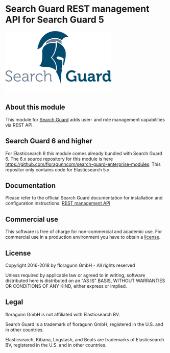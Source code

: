 # Search Guard REST management API for Search Guard 5

![Logo](https://raw.githubusercontent.com/floragunncom/sg-assets/master/logo/sg_dlic_small.png) 

## About this module
This module for [Search Guard](https://github.com/floragunncom/search-guard) adds user- and role management capabilities via REST API.

## Search Guard 6 and higher
For Elasticsearch 6 this module comes already bundled with Search Guard 6. The 6.x source repository for this module is here https://github.com/floragunncom/search-guard-enterprise-modules. This repositor only contains code for Elasticsearch 5.x.

## Documentation
Please refer to the official Search Guard documentation for installation and configuration instructions:
[REST management API](http://docs.search-guard.com/latest/rest-api)

## Commercial use
This software is free of charge for non-commercial and academic use. For commercial use in a production environment you have to obtain a [license](https://search-guard.com/licensing/). 

## License
Copyright 2016-2018 by floragunn GmbH - All rights reserved 

Unless required by applicable law or agreed to in writing, software
distributed here is distributed on an "AS IS" BASIS,
WITHOUT WARRANTIES OR CONDITIONS OF ANY KIND, either express or implied.

## Legal
floragunn GmbH is not affiliated with Elasticsearch BV.

Search Guard is a trademark of floragunn GmbH, registered in the U.S. and in other countries.

Elasticsearch, Kibana, Logstash, and Beats are trademarks of Elasticsearch BV, registered in the U.S. and in other countries.
